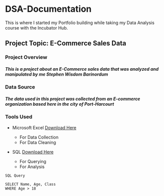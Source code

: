 # DSA-Documentation
This is where I started my Portfolio building while taking my Data Analysis course with the Incubator Hub.

## Project Topic: E-Commerce Sales Data

### Project Overview
##### This is a project about an E-Commerce sales data that was analyzed and manipulated by me Stephen Wisdom Barinordum

### Data Source
##### The data used in this project was collected from an E-commerce organization based here in the city of Port-Harcourt

### Tools Used
- Microsoft Excel [Download Here](https://www.microsoft.com)
    - For Data Collection
    - For Data Cleaning

      
- SQL [Download Here](https://azure.microsoft.com)
    - For Querying
    - For Analysis

```
SQL Query

SELECT Name, Age, Class
WHERE Age > 18
```

